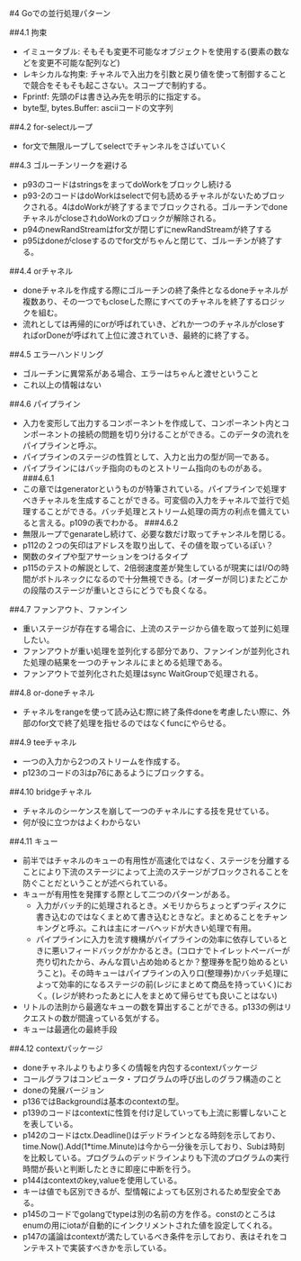 #4 Goでの並行処理パターン

##4.1 拘束
- イミュータブル: そもそも変更不可能なオブジェクトを使用する(要素の数などを変更不可能な配列など)
- レキシカルな拘束: チャネルで入出力を引数と戻り値を使って制御することで競合をそもそも起こさない。スコープで制約する。
- Fprintf: 先頭のFは書き込み先を明示的に指定する。
- byte型, bytes.Buffer: asciiコードの文字列

##4.2 for-selectループ
- for文で無限ループしてselectでチャンネルをさばいていく

##4.3 ゴルーチンリークを避ける
- p93のコードはstringsをまってdoWorkをブロックし続ける
- p93-2のコードはdoWorkはselectで何も読めるチャネルがないためブロックされる。4はdoWorkが終了するまでブロックされる。ゴルーチンでdoneチャネルがcloseされdoWorkのブロックが解除される。
- p94のnewRandStreamはfor文が閉じずにnewRandStreamが終了する
- p95はdoneがcloseするのでfor文がちゃんと閉じて、ゴルーチンが終了する。

##4.4 orチャネル
- doneチャネルを作成する際にゴルーチンの終了条件となるdoneチャネルが複数あり、その一つでもcloseした際にすべてのチャネルを終了するロジックを組む。
- 流れとしては再帰的にorが呼ばれていき、どれか一つのチャネルがcloseすればorDoneが呼ばれて上位に渡されていき、最終的に終了する。

##4.5 エラーハンドリング
- ゴルーチンに異常系がある場合、エラーはちゃんと渡せということ
- これ以上の情報はない

##4.6 パイプライン
- 入力を変形して出力するコンポーネントを作成して、コンポーネント内とコンポーネントの接続の問題を切り分けることができる。このデータの流れをパイプラインと呼ぶ。
- パイプラインのステージの性質として、入力と出力の型が同一である。
- パイプラインにはバッチ指向のものとストリーム指向のものがある。
###4.6.1
- この章ではgeneratorというものが特筆されている。パイプラインで処理すべきチャネルを生成することができる。可変個の入力をチャネルで並行で処理することができる。バッチ処理とストリーム処理の両方の利点を備えていると言える。p109の表でわかる。
###4.6.2
- 無限ループでgenarateし続けて、必要な数だけ取ってチャンネルを閉じる。
- p112の２つの矢印はアドレスを取り出して、その値を取っているぽい？
- 関数のタイプや型アサーションをつけるタイプ
- p115のテストの解説として、2倍弱速度差が発生しているが現実にはI/Oの時間がボトルネックになるので十分無視できる。(オーダーが同じ)またどこかの段階のステージが重いとさらにどうでも良くなる。

##4.7 ファンアウト、ファンイン
- 重いステージが存在する場合に、上流のステージから値を取って並列に処理したい。
- ファンアウトが重い処理を並列化する部分であり、ファンインが並列化された処理の結果を一つのチャンネルにまとめる処理である。
- ファンアウトで並列化された処理はsync WaitGroupで処理される。

##4.8 or-doneチャネル
- チャネルをrangeを使って読み込む際に終了条件doneを考慮したい際に、外部のfor文で終了処理を指せるのではなくfuncにやらせる。

##4.9 teeチャネル
- 一つの入力から2つのストリームを作成する。
- p123のコードの3はp76にあるようにブロックする。

##4.10 bridgeチャネル
- チャネルのシーケンスを崩して一つのチャネルにする技を見せている。
- 何が役に立つかはよくわからない

##4.11 キュー
- 前半ではチャネルのキューの有用性が高速化ではなく、ステージを分離することにより下流のステージによって上流のステージがブロックされることを防ぐことだということが述べられている。
- キューが有用性を発揮する際として二つのパターンがある。
    - 入力がバッチ的に処理されるとき。メモリからちょっとずつディスクに書き込むのではなくまとめて書き込むときなど。まとめることをチャンキングと呼ぶ。これは主にオーバヘッドが大きい処理で有用。
    - パイプラインに入力を流す機構がパイプラインの効率に依存しているときに悪いフィードバックがかかるとき。(コロナでトイレットぺーバーが売り切れたから、みんな買い占め始めるとか？整理券を配り始めるということ)。その時キューはパイプラインの入り口(整理券)かバッチ処理によって効率的になるステージの前(レジにまとめて商品を持っていく)におく。(レジが終わったあとに人をまとめて帰らせても良いことはない)
- リトルの法則から最適なキューの数を算出することができる。p133の例はリクエストの数が間違っている気がする。
- キューは最適化の最終手段

##4.12 contextパッケージ
- doneチャネルよりもより多くの情報を内包するcontextパッケージ
- コールグラフはコンピュータ・プログラムの呼び出しのグラフ構造のこと
- doneの発展バージョン
- p136ではBackgroundは基本のcontextの型。
- p139のコードはcontextに性質を付け足していっても上流に影響しないことを表している。
- p142のコードはctx.Deadline()はデッドラインとなる時刻を示しており、time.Now().Add(1*time.Minute)は今から一分後を示しており、Subは時刻を比較している。プログラムのデッドラインよりも下流のプログラムの実行時間が長いと判断したときに即座に中断を行う。
- p144はcontextのkey,valueを使用している。
- キーは値でも区別できるが、型情報によっても区別されるため型安全である。
- p145のコードでgolangでtypeは別の名前の方を作る。constのところはenumの用にiotaが自動的にインクリメントされた値を設定してくれる。
- p147の議論はcontextが満たしているべき条件を示しており、表はそれをコンテキストで実装すべきかを示している。